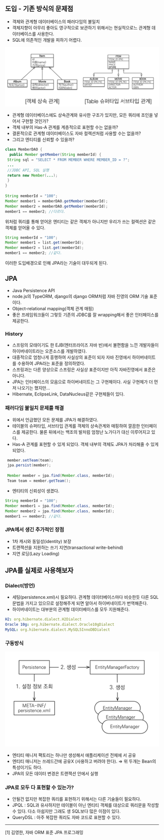 ## 도입 - 기존 방식의 문제점

- 객체와 관계형 데이터베이스의 패러다임의 불일치
- 객체지향이 아무리 좋아도 영구적으로 보관하기 위해서는 현실적으로느 관계형 데이터베이스를 사용한다.
- SQL에 의존적인 개발을 피하기 어렵다.

![Untitled](SpringJPA/Untitled.png)

- 관계형 데이터베이스에도 상속관계와 유사한 구조가 있지만, 모든 쿼리에 조인을 넣어서 구현할 것인가?
- 객체 내부의 Has-A 관계를 계층적으로 표현할 수는 없을까?
- 결론적으로 관계형 데이터베이스도 자바 컬렉션처럼 사용할 수는 없을까?
- 그리고 엔티티를 신뢰할 수 있을까?

```java
class MemberDAO {
  public Member getMember(String memberId) {
 String sql = "SELECT * FROM MEMBER WHERE MEMBER_ID = ?";
 ...
 //JDBC API, SQL 실행
 return new Member(...);
 }
}

String memberId = "100";
Member member1 = memberDAO.getMember(memberId);
Member member2 = memberDAO.getMember(memberId);
member1 == member2; //다르다.
```

위처럼 쿼리를 통해 얻어온 엔티티는 같은 객체가 아니지만 우리가 쓰는 컬렉션은 같은 객체를 얻어올 수 있다.

```java
String memberId = "100";
Member member1 = list.get(memberId);
Member member2 = list.get(memberId);
member1 == member2; //같다.
```

이러한 도입배경으로 인해 JPA라는 기술이 대두되게 된다.

## JPA

- Java Persistence API
- node.js의 TypeORM, django의 django ORM처럼 자바 진영의 ORM 기술 표준이다.
- Object-relational mapping(객체 관계 매핑)
- 좋은 프레임워크들이 그렇듯 기존의 JDBC를 잘 wrapping해서 좋은 인터페이스를 제공한다.

### History

- 스프링의 모태이기도 한 EJB(엔터프라이즈 자바 빈)에서 불편함을 느낀 개발자들이 하이버네이트라는 오픈소스를 개발하였다.
- 대중적으로 엄청나게 흥행하여 사실상의 표준이 되자 자바 진영에서 하이버네이트를 수용하여 JPA라는 표준을 정의하였다.
- 스프링과는 다른 양상으로 스프링은 사실상 표준이지만 아직 자바진영에서 표준은 아니다.
- JPA는 인터페이스의 모음으로 하이버네이트는 그 구현체이다. 사실 구현체가 더 먼저 나오기는 했지만…
- Hibernate, EclipseLink, DataNucleus같은 구현체들이 있다.

### 패러다임 불일치 문제를 해결

- 위에서 언급했던 모든 문제를 JPA가 해결하였다.
- 테이블의 슈퍼타입, 서브타입 관계를 객체의 상속관계와 매핑하여 깔끔한 인터페이스를 제공한다. 물론 뒤에서는 백조의 발처럼 엄청난 노가다가 대신 이루어지고 있다.
- Has-A 관계를 표현할 수 있게 되었다. 객체 내부의 객체도 JPA가 처리해줄 수 있게 되었다.

```java
 member.setTeam(team);
 jpa.persist(member);

 Member member = jpa.find(Member.class, memberId);
 Team team = member.getTeam();
```

- 엔티티의 신뢰성이 생겼다.

```java
String memberId = "100";
Member member1 = jpa.find(Member.class, memberId);
Member member2 = jpa.find(Member.class, memberId);
member1 == member2; //같다.
```

### JPA에서 생긴 추가적인 장점

- 1차 캐시와 동일성(identity) 보장
- 트랜잭션을 지원하는 쓰기 지연(transactional write-behind)
- 지연 로딩(Lazy Loading)

## JPA를 실제로 사용해보자

### Dialect(방언)

- 세팅(persistence.xml)시 필요하다. 관계형 데이터베이스마다 비슷한듯 다른 SQL 문법을 가지고 있으므로 설정해주게 되면 알아서 하이버네이트가 번역해준다.
- 하이버네이트는 대부분의 관계형 데이터베이스를 모두 지원해준다.

```yaml
H2: org.hibernate.dialect.H2Dialect
Oracle 10g: org.hibernate.dialect.Oracle10gDialect
MySQL: org.hibernate.dialect.MySQL5InnoDBDialect
```

### 구동방식

![Untitled](SpringJPA/Untitled1.png)

- 엔티티 매니저 팩토리는 하나만 생성해서 애플리케이션 전체에 서 공유
- 엔티티 매니저는 쓰레드간에 공유X (사용하고 버려야 한다).
  => 위 두개는 Bean의 특성이기도 하다.
- JPA의 모든 데이터 변경은 트랜잭션 안에서 실행

### JPA로 모두 다 표현할 수 있는가?

- 안될건 없지만 복잡한 쿼리를 표현하기 위해서는 다른 기술들이 필요하다.
- JPQL : SQL과 유사하지만 테이블이 아닌 엔티티 객체를 대상으로 쿼리문을 작성할 수 있다. 다소 아쉽지만 그래도 생 SQL보다 많은 이점이 있다.
- QueryDSL : 아주 복잡한 쿼리도 자바 코드로 표현할 수 있다.

---

[1] 김영한, 자바 ORM 표준 JPA 프로그래밍
